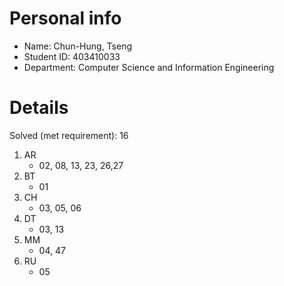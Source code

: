 # Personal info

* Name: Chun-Hung, Tseng
* Student ID: 403410033
* Department: Computer Science and Information Engineering

# Details

Solved (met requirement): 16

1. AR
    * 02, 08, 13, 23, 26,27
2. BT
    * 01
3. CH
    * 03, 05, 06
4. DT
    * 03, 13
5. MM
    * 04, 47
6. RU
    * 05
